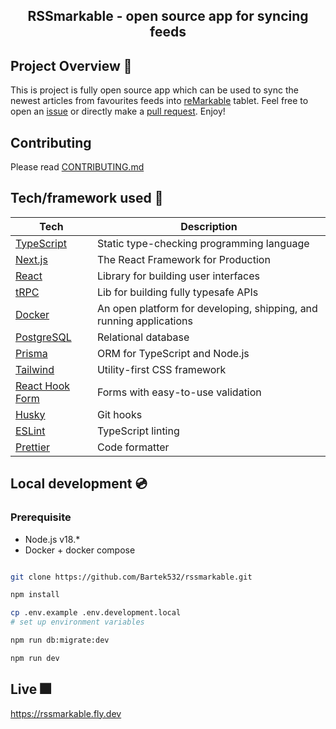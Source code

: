 <h2 align="center">RSSmarkable - open source app for syncing feeds</h2>

## Project Overview 🎨

This is project is fully open source app which can be used to sync the newest articles from favourites feeds into [reMarkable](https://remarkable.com) tablet. Feel free to open an [issue](https://github.com/Bartek532/rssmarkable/issues) or directly make a [pull request](https://github.com/Bartek532/rssmarkable/pulls). Enjoy!

## Contributing

Please read [CONTRIBUTING.md](https://github.com/Bartek532/rssmarkable/blob/main/CONTRIBUTING.md)

## Tech/framework used 🧰

| Tech                                           | Description                                                         |
| ---------------------------------------------- | ------------------------------------------------------------------- |
| [TypeScript](https://www.typescriptlang.org/)  | Static type-checking programming language                           |
| [Next.js](https://nextjs.org/)                 | The React Framework for Production                                  |
| [React](https://reactjs.org/)                  | Library for building user interfaces                                |
| [tRPC](https://trpc.io/)                       | Lib for building fully typesafe APIs                                |
| [Docker](https://www.docker.com/)              | An open platform for developing, shipping, and running applications |
| [PostgreSQL](https://www.postgresql.org)       | Relational database                                                 |
| [Prisma](https://www.prisma.io)                | ORM for TypeScript and Node.js                                      |
| [Tailwind](https://tailwindcss.com/)           | Utility-first CSS framework                                         |
| [React Hook Form](https://react-hook-form.com) | Forms with easy-to-use validation                                   |
| [Husky](https://github.com/typicode/husky)     | Git hooks                                                           |
| [ESLint](https://eslint.org/)                  | TypeScript linting                                                  |
| [Prettier](https://prettier.io/)               | Code formatter                                                      |

## Local development 💿

### Prerequisite

- Node.js v18.\*
- Docker + docker compose

```bash

git clone https://github.com/Bartek532/rssmarkable.git

npm install

cp .env.example .env.development.local
# set up environment variables

npm run db:migrate:dev

npm run dev

```

## Live 🎆

https://rssmarkable.fly.dev
